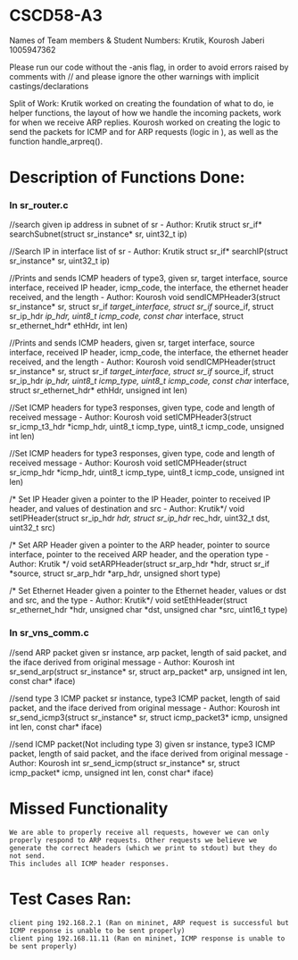 # CSCD58-A3

Names of Team members & Student Numbers: Krutik, Kourosh Jaberi 1005947362

Please run our code without the -anis flag, in order to avoid errors raised by comments with // and please ignore the other warnings with implicit castings/declarations

Split of Work:
    Krutik worked on creating the foundation of what to do, ie helper functions, the layout of how we handle the incoming packets, work for when we receive ARP replies.
    Kourosh worked on creating the logic to send the packets for ICMP and for ARP requests (logic in ), as well as the function handle_arpreq().


# Description of Functions Done:

### In sr_router.c ###
//search given ip address in subnet of sr - Author: Krutik
struct sr_if* searchSubnet(struct sr_instance* sr, uint32_t ip)

//Search IP in interface list of sr - Author: Krutik
struct sr_if* searchIP(struct sr_instance* sr, uint32_t ip)

//Prints and sends ICMP headers of type3, given sr, target interface, source interface, received IP header, icmp_code, the interface, the ethernet header received, and the length - Author: Kourosh
void sendICMPHeader3(struct sr_instance* sr, struct sr_if *target_interface, struct sr_if* source_if, 
        struct sr_ip_hdr *ip_hdr, uint8_t icmp_code, const char* interface, struct sr_ethernet_hdr* ethHdr, int len)

//Prints and sends ICMP headers, given sr, target interface, source interface, received IP header, icmp_code, the interface, the ethernet header received, and the length  - Author: Kourosh
void sendICMPHeader(struct sr_instance* sr, struct sr_if *target_interface, struct sr_if* source_if, 
        struct sr_ip_hdr *ip_hdr, uint8_t icmp_type, uint8_t icmp_code, const char* interface, struct sr_ethernet_hdr* ethHdr, unsigned int len)

//Set ICMP headers for type3 responses, given type, code and length of received message - Author: Kourosh
void setICMPHeader3(struct sr_icmp_t3_hdr *icmp_hdr, uint8_t icmp_type, uint8_t icmp_code, unsigned int len) 

//Set ICMP headers for type3 responses, given type, code and length of received message - Author: Kourosh
void setICMPHeader(struct sr_icmp_hdr *icmp_hdr, uint8_t icmp_type, uint8_t icmp_code, unsigned int len)

/* Set IP Header given a pointer to the IP Header, pointer to received IP header, and values of destination and src - Author: Krutik*/ 
void setIPHeader(struct sr_ip_hdr *hdr, struct sr_ip_hdr* rec_hdr, uint32_t dst, uint32_t src)

/* Set ARP Header given a pointer to the ARP header, pointer to source interface, pointer to the received ARP header, and the operation type - Author: Krutik */
void setARPHeader(struct sr_arp_hdr *hdr, struct sr_if *source, struct sr_arp_hdr *arp_hdr, unsigned short type)

/* Set Ethernet Header given a pointer to the Ethernet header, values or dst and src, and the type - Author: Krutik*/
void setEthHeader(struct sr_ethernet_hdr *hdr, unsigned char *dst, unsigned char *src, uint16_t type)

### In sr_vns_comm.c ###
//send ARP packet given sr instance, arp packet, length of said packet, and the iface derived from original message - Author: Kourosh
int sr_send_arp(struct sr_instance* sr, struct arp_packet* arp, unsigned int len, const char* iface) 

//send type 3 ICMP packet sr instance, type3 ICMP packet, length of said packet, and the iface derived from original message  - Author: Kourosh
int sr_send_icmp3(struct sr_instance* sr, struct icmp_packet3* icmp, unsigned int len, const char* iface) 

//send ICMP packet(Not including type 3) given sr instance, type3 ICMP packet, length of said packet, and the iface derived from original message  - Author: Kourosh
int sr_send_icmp(struct sr_instance* sr, struct icmp_packet* icmp, unsigned int len, const char* iface) 

# Missed Functionality
    We are able to properly receive all requests, however we can only properly respond to ARP requests. Other requests we believe we generate the correct headers (which we print to stdout) but they do not send.
    This includes all ICMP header responses.

# Test Cases Ran:
    client ping 192.168.2.1 (Ran on mininet, ARP request is successful but ICMP response is unable to be sent properly)
    client ping 192.168.11.11 (Ran on mininet, ICMP response is unable to be sent properly)
